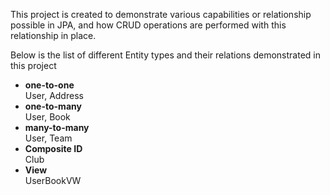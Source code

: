 This project is created to demonstrate various capabilities or relationship possible in JPA, and how CRUD operations are performed with this relationship in place.
  
Below is the list of different Entity types and their relations demonstrated in this project  
- **one-to-one**  
	User, Address
- **one-to-many**  
	User, Book
- **many-to-many**  
	User, Team
- **Composite ID**  
	Club
- **View**  
	UserBookVW